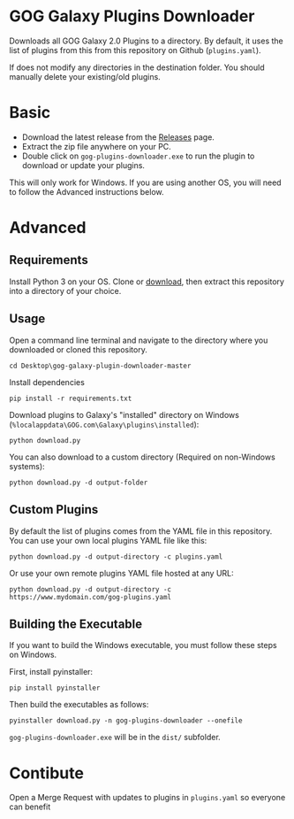 # GOG Galaxy Plugins Downloader

Downloads all GOG Galaxy 2.0 Plugins to a directory. By default, it uses the
list of plugins from this from this repository on Github (`plugins.yaml`).

If does not modify any directories in the destination folder. You should
manually delete your existing/old plugins.

# Basic

* Download the latest release from the [Releases](Releases) page.
* Extract the zip file anywhere on your PC.
* Double click on `gog-plugins-downloader.exe` to run the plugin to download or
update your plugins.

This will only work for Windows. If you are using another OS, you will need to
follow the Advanced instructions below.

# Advanced

## Requirements

Install Python 3 on your OS. Clone or [download](https://github.com/Slashbunny/gog-galaxy-plugin-downloader/archive/master.zip), then extract this repository into a directory of your choice.

## Usage

Open a command line terminal and navigate to the directory where you downloaded
or cloned this repository.

```
cd Desktop\gog-galaxy-plugin-downloader-master
```

Install dependencies

```
pip install -r requirements.txt
```

Download plugins to Galaxy's "installed" directory on Windows (`%localappdata\GOG.com\Galaxy\plugins\installed`):

```
python download.py
```

You can also download to a custom directory (Required on non-Windows systems):

```
python download.py -d output-folder
```

## Custom Plugins

By default the list of plugins comes from the YAML file in this repository. You
can use your own local plugins YAML file like this:

```
python download.py -d output-directory -c plugins.yaml
```

Or use your own remote plugins YAML file hosted at any URL:

```
python download.py -d output-directory -c https://www.mydomain.com/gog-plugins.yaml
```

## Building the Executable

If you want to build the Windows executable, you must follow these steps on
Windows.

First, install pyinstaller:

```
pip install pyinstaller
```

Then build the executables as follows:

```
pyinstaller download.py -n gog-plugins-downloader --onefile
```

`gog-plugins-downloader.exe` will be in the `dist/` subfolder.

# Contibute

Open a Merge Request with updates to plugins in `plugins.yaml` so everyone
can benefit

